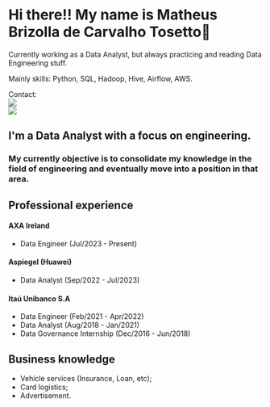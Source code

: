 # Hi there!! My name is Matheus Brizolla de Carvalho Tosetto👋

Currently working as a Data Analyst, but always practicing and reading Data Engineering stuff.

Mainly skills:
Python, SQL, Hadoop, Hive, Airflow, AWS.

Contact: <br>
<a href="https://linkedin.com/in/matheus-brizolla/" target="_blank"><img src="https://img.shields.io/badge/-LinkedIn-%230077B5?style=for-the-badge&logo=linkedin&logoColor=white" target="_blank"></a>   
<a href = "matbrizolla@gmail.com"><img src="https://img.shields.io/badge/Gmail-D14836?style=for-the-badge&logo=gmail&logoColor=white" target="_blank"></a>

## I'm a Data Analyst with a focus on engineering.

### My currently objective is to consolidate my knowledge in the field of engineering and eventually move into a position in that area.

## Professional experience
#### AXA Ireland
- Data Engineer (Jul/2023 - Present)
#### Aspiegel (Huawei)
- Data Analyst (Sep/2022 - Jul/2023)
#### Itaú Unibanco S.A
- Data Engineer (Feb/2021 - Apr/2022)
- Data Analyst (Aug/2018 - Jan/2021)
- Data Governance Internship (Dec/2016 - Jun/2018)

## Business knowledge
- Vehicle services (Insurance, Loan, etc);
- Card logistics;
- Advertisement.
